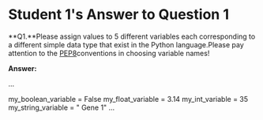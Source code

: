 # Student 1's Answer to Question 1

**Q1.**Please assign values to 5 different variables each corresponding to a different simple
data type that exist in the Python language.Please pay attention to the [PEP8](https://peps.python.org/pep-0008)conventions in choosing variable names!

**Answer:**

...

my_boolean_variable = False
my_float_variable = 3.14
my_int_variable = 35
my_string_variable = " Gene 1"
...
